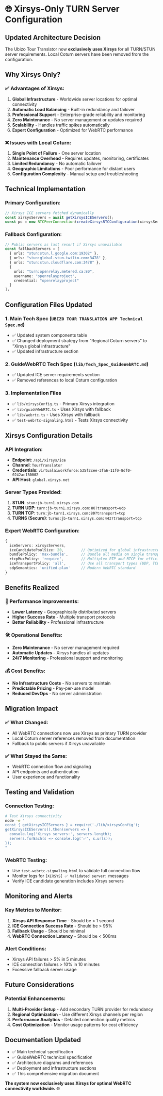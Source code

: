 # 🌐 Xirsys-Only TURN Server Configuration

## **Updated Architecture Decision**

The Ubizo Tour Translator now **exclusively uses Xirsys** for all TURN/STUN server requirements. Local Coturn servers have been removed from the configuration.

## **Why Xirsys Only?**

### **✅ Advantages of Xirsys:**
1. **Global Infrastructure** - Worldwide server locations for optimal connectivity
2. **Automatic Load Balancing** - Built-in redundancy and failover
3. **Professional Support** - Enterprise-grade reliability and monitoring
4. **Zero Maintenance** - No server management or updates required
5. **Scalability** - Handles traffic spikes automatically
6. **Expert Configuration** - Optimized for WebRTC performance

### **❌ Issues with Local Coturn:**
1. **Single Point of Failure** - One server location
2. **Maintenance Overhead** - Requires updates, monitoring, certificates
3. **Limited Redundancy** - No automatic failover
4. **Geographic Limitations** - Poor performance for distant users
5. **Configuration Complexity** - Manual setup and troubleshooting

## **Technical Implementation**

### **Primary Configuration:**
```typescript
// Xirsys ICE servers fetched dynamically
const xirsysServers = await getXirsysICEServers();
const pc = new RTCPeerConnection(createXirsysRTCConfiguration(xirsysServers));
```

### **Fallback Configuration:**
```typescript
// Public servers as last resort if Xirsys unavailable
const fallbackServers = [
  { urls: "stun:stun.l.google.com:19302" },
  { urls: "stun:global.stun.twilio.com:3478" },
  { urls: "stun:stun.cloudflare.com:3478" },
  {
    urls: "turn:openrelay.metered.ca:80",
    username: "openrelayproject",
    credential: "openrelayproject"
  }
];
```

## **Configuration Files Updated**

### **1. Main Tech Spec (`UBIZO TOUR TRANSLATION APP Technical Spec.md`)**
- ✅ Updated system components table
- ✅ Changed deployment strategy from "Regional Coturn servers" to "Xirsys global infrastructure"
- ✅ Updated infrastructure section

### **2. GuideWebRTC Tech Spec (`lib/Tech_Spec_GuideWebRTC.md`)**
- ✅ Updated ICE server requirements section
- ✅ Removed references to local Coturn configuration

### **3. Implementation Files**
- ✅ `lib/xirsysConfig.ts` - Primary Xirsys integration
- ✅ `lib/guideWebRTC.ts` - Uses Xirsys with fallback
- ✅ `lib/webrtc.ts` - Uses Xirsys with fallback
- ✅ `test-webrtc-signaling.html` - Tests Xirsys connectivity

## **Xirsys Configuration Details**

### **API Integration:**
- **Endpoint**: `/api/xirsys/ice`
- **Channel**: `TourTranslator`
- **Credentials**: `virtualaiworkforce:535f2cee-3fa6-11f0-8df0-0242ac130002`
- **API Host**: `global.xirsys.net`

### **Server Types Provided:**
1. **STUN**: `stun:jb-turn1.xirsys.com`
2. **TURN UDP**: `turn:jb-turn1.xirsys.com:80?transport=udp`
3. **TURN TCP**: `turn:jb-turn1.xirsys.com:80?transport=tcp`
4. **TURNS (Secure)**: `turns:jb-turn1.xirsys.com:443?transport=tcp`

### **Expert WebRTC Configuration:**
```typescript
{
  iceServers: xirsysServers,
  iceCandidatePoolSize: 20,        // Optimized for global infrastructure
  bundlePolicy: 'max-bundle',      // Bundle all media on single transport
  rtcpMuxPolicy: 'require',        // Multiplex RTP and RTCP for efficiency
  iceTransportPolicy: 'all',       // Use all transport types (UDP, TCP, TLS)
  sdpSemantics: 'unified-plan'     // Modern WebRTC standard
}
```

## **Benefits Realized**

### **🚀 Performance Improvements:**
- **Lower Latency** - Geographically distributed servers
- **Higher Success Rate** - Multiple transport protocols
- **Better Reliability** - Professional infrastructure

### **🛠️ Operational Benefits:**
- **Zero Maintenance** - No server management required
- **Automatic Updates** - Xirsys handles all updates
- **24/7 Monitoring** - Professional support and monitoring

### **💰 Cost Benefits:**
- **No Infrastructure Costs** - No servers to maintain
- **Predictable Pricing** - Pay-per-use model
- **Reduced DevOps** - No server administration

## **Migration Impact**

### **✅ What Changed:**
- All WebRTC connections now use Xirsys as primary TURN provider
- Local Coturn server references removed from documentation
- Fallback to public servers if Xirsys unavailable

### **✅ What Stayed the Same:**
- WebRTC connection flow and signaling
- API endpoints and authentication
- User experience and functionality

## **Testing and Validation**

### **Connection Testing:**
```bash
# Test Xirsys connectivity
node -e "
const { getXirsysICEServers } = require('./lib/xirsysConfig');
getXirsysICEServers().then(servers => {
  console.log('Xirsys servers:', servers.length);
  servers.forEach(s => console.log('✅', s.urls));
});
"
```

### **WebRTC Testing:**
- Use `test-webrtc-signaling.html` to validate full connection flow
- Monitor logs for `[XIRSYS] ✅ Validated server:` messages
- Verify ICE candidate generation includes Xirsys servers

## **Monitoring and Alerts**

### **Key Metrics to Monitor:**
1. **Xirsys API Response Time** - Should be < 1 second
2. **ICE Connection Success Rate** - Should be > 95%
3. **Fallback Usage** - Should be minimal
4. **WebRTC Connection Latency** - Should be < 500ms

### **Alert Conditions:**
- Xirsys API failures > 5% in 5 minutes
- ICE connection failures > 10% in 10 minutes
- Excessive fallback server usage

## **Future Considerations**

### **Potential Enhancements:**
1. **Multi-Provider Setup** - Add secondary TURN provider for redundancy
2. **Regional Optimization** - Use different Xirsys channels per region
3. **Performance Analytics** - Detailed connection quality metrics
4. **Cost Optimization** - Monitor usage patterns for cost efficiency

## **Documentation Updated**

- ✅ Main technical specification
- ✅ GuideWebRTC technical specification  
- ✅ Architecture diagrams and references
- ✅ Deployment and infrastructure sections
- ✅ This comprehensive migration document

**The system now exclusively uses Xirsys for optimal WebRTC connectivity worldwide.** 🌐
